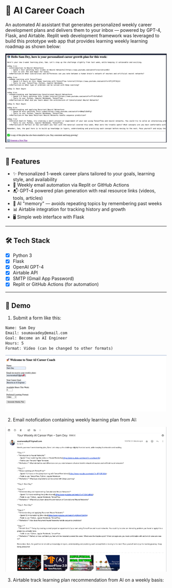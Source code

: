 # 🧠 AI Career Coach

An automated AI assistant that generates personalized weekly career development plans and delivers them to your inbox — powered by GPT-4, Flask, and Airtable. Replit web development framework was leveraged to build this prototype web app that provides learning weekly learning roadmap as shown below:

![Career Coach Screenshot](https://github.com/soudey123/AI-Career-Coach/blob/main/AI%20Career%20Coach%20Weekly%20Plan.png)

---

## 🚀 Features

- ✨ Personalized 1-week career plans tailored to your goals, learning style, and availability
- 🔁 Weekly email automation via Replit or GitHub Actions
- 📬 GPT-4 powered plan generation with real resource links (videos, tools, articles)
- 🧠 AI "memory" — avoids repeating topics by remembering past weeks
- 📊 Airtable integration for tracking history and growth
- 🖥️ Simple web interface with Flask

---

## 🛠️ Tech Stack

- [x] Python 3
- [x] Flask
- [x] OpenAI GPT-4
- [x] Airtable API
- [x] SMTP (Gmail App Password)
- [x] Replit or GitHub Actions (for automation)

---

## 📸 Demo

1. Submit a form like this: 

```text
Name: Sam Dey
Email: soumavadey@email.com
Goal: Become an AI Engineer
Hours: 5
Format: Video (can be changed to other formats)
```
![User Form Submission](https://github.com/soudey123/AI-Career-Coach/blob/main/User%20Form%20Submission.png)

2. Email notofication containing weekly learning plan from AI:

![Email Notification](https://github.com/soudey123/AI-Career-Coach/blob/main/Weekly%20AI%20Learning%20Plan%20Email%20Notification.png)

3. Airtable track learning plan recommendation from AI on a weekly basis:





   


